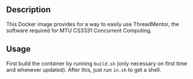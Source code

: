 ## Description

This Docker image provides for a way to easily use ThreadMentor, the software required for MTU CS3331 Concurrent Computing.

## Usage

First build the container by running `build.sh` (only necessary on first time and whenever updated). After this, just run `in.sh` to get a shell.

